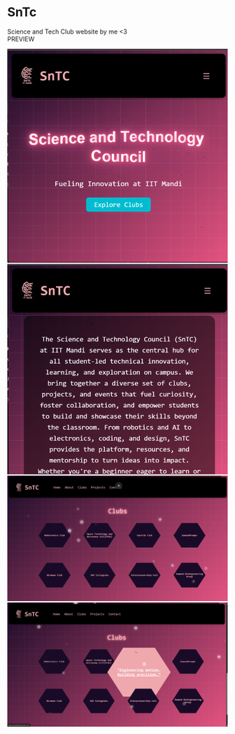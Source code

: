 # SnTc
Science and Tech Club website by me &lt;3
<br/>
PREVIEW 
<br/>

![Preview Screenshot](./preview/Screenshot%202025-07-28%20124249.png)
![Preview Screenshot](./preview/Screenshot%202025-07-28%20124258.png)
![Preview Screenshot](./preview/Screenshot%202025-07-28%20124326.png)
![Preview Screenshot](./preview/Screenshot%202025-07-28%20124346.png
)
